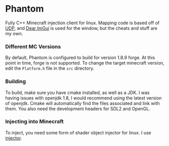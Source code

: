# Phantom

Fully C++ Minecraft injection client for linux. Mapping code is based off of
[UDP](https://github.com/UnknownDetectionParty/UDP-CPP), and [Dear ImGui](https://github.com/ocornut/imgui) is used
for the window, but the cheats and stuff are my own. 

### Different MC Versions

By default, Phantom is configured to build for version 1.8.9 forge. At this point in time, forge is not supported. To
change the target minecraft version, edit the `Platform.h` file in the `src` directory.

### Building

To build, make sure you have cmake installed, as well as a JDK. I was having issues with openjdk 1.8, I would recommend 
using the latest version of openjdk. Cmake will automatically find the files associated and link with them. You also
need the development headers for SDL2 and OpenGL.

### Injecting into Minecraft

To inject, you need some form of shader object injector for linux. I use [injector](https://github.com/kubo/injector).

